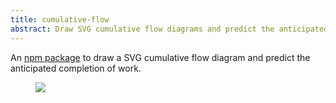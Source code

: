 ```yaml
---
title: cumulative-flow
abstract: Draw SVG cumulative flow diagrams and predict the anticipated completion of work.
---
```

An [npm package](https://www.npmjs.com/package/cumulative-flow) to draw a SVG cumulative flow diagram and predict the anticipated completion of work.

<figure>
<img src="/img/cfd/cfd.jpg" />
</figure>
